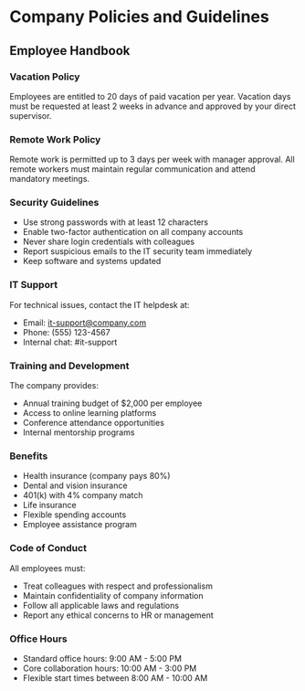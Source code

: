 # Company Policies and Guidelines

## Employee Handbook

### Vacation Policy
Employees are entitled to 20 days of paid vacation per year. Vacation days must be requested at least 2 weeks in advance and approved by your direct supervisor.

### Remote Work Policy
Remote work is permitted up to 3 days per week with manager approval. All remote workers must maintain regular communication and attend mandatory meetings.

### Security Guidelines
- Use strong passwords with at least 12 characters
- Enable two-factor authentication on all company accounts
- Never share login credentials with colleagues
- Report suspicious emails to the IT security team immediately
- Keep software and systems updated

### IT Support
For technical issues, contact the IT helpdesk at:
- Email: it-support@company.com
- Phone: (555) 123-4567
- Internal chat: #it-support

### Training and Development
The company provides:
- Annual training budget of $2,000 per employee
- Access to online learning platforms
- Conference attendance opportunities
- Internal mentorship programs

### Benefits
- Health insurance (company pays 80%)
- Dental and vision insurance
- 401(k) with 4% company match
- Life insurance
- Flexible spending accounts
- Employee assistance program

### Code of Conduct
All employees must:
- Treat colleagues with respect and professionalism
- Maintain confidentiality of company information
- Follow all applicable laws and regulations
- Report any ethical concerns to HR or management

### Office Hours
- Standard office hours: 9:00 AM - 5:00 PM
- Core collaboration hours: 10:00 AM - 3:00 PM
- Flexible start times between 8:00 AM - 10:00 AM 